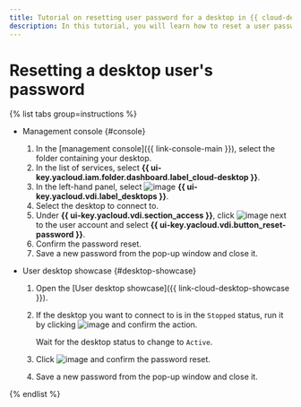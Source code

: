 ```yaml
---
title: Tutorial on resetting user password for a desktop in {{ cloud-desktop-full-name }}
description: In this tutorial, you will learn how to reset a user password for a desktop in {{ cloud-desktop-full-name }}.
---
```


# Resetting a desktop user's password

{% list tabs group=instructions %}

- Management console {#console}

   1. In the [management console]({{ link-console-main }}), select the folder containing your desktop.
   1. In the list of services, select **{{ ui-key.yacloud.iam.folder.dashboard.label_cloud-desktop }}**.
   1. In the left-hand panel, select ![image](../../../_assets/console-icons/display.svg) **{{ ui-key.yacloud.vdi.label_desktops }}**.
   1. Select the desktop to connect to.
   1. Under **{{ ui-key.yacloud.vdi.section_access }}**, click ![image](../../../_assets/console-icons/ellipsis.svg) next to the user account and select **{{ ui-key.yacloud.vdi.button_reset-password }}**.
   1. Confirm the password reset.
   1. Save a new password from the pop-up window and close it.

- User desktop showcase {#desktop-showcase}

   1. Open the [User desktop showcase]({{ link-cloud-desktop-showcase }}).
   1. If the desktop you want to connect to is in the `Stopped` status, run it by clicking ![image](../../../_assets/console-icons/play.svg) and confirm the action.

      Wait for the desktop status to change to `Active`.
   1. Click ![image](../../../_assets/console-icons/lock-open.svg) and confirm the password reset.
   1. Save a new password from the pop-up window and close it.

{% endlist %}